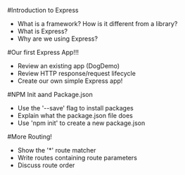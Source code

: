 #Introduction to Express

* What is a framework? How is it different from a library?
* What is Express?
* Why are we using Express?

#Our first Express App!!!

* Review an existing app (DogDemo)
* Review HTTP response/request lifecycle
* Create our own simple Express app!

#NPM Init aand Package.json

* Use the '--save' flag to install packages
* Explain what the package.json file does
* Use 'npm init' to create a new package.json

#More Routing!

* Show the '*' route matcher
* Write routes containing route parameters
* Discuss route order
